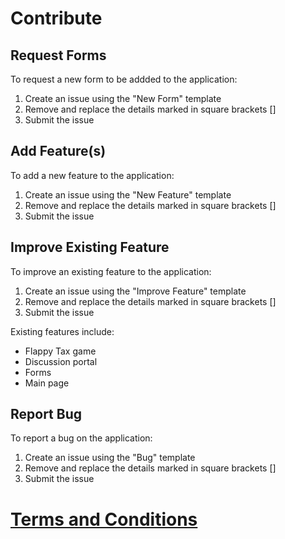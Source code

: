 # Contribute

## Request Forms
To request a new form to be addded to the application:
1. Create an issue using the "New Form" template
2. Remove and replace the details marked in square brackets []
3. Submit the issue

## Add Feature(s)
To add a new feature to the application:
1. Create an issue using the "New Feature" template
2. Remove and replace the details marked in square brackets []
3. Submit the issue

## Improve Existing Feature
To improve an existing feature to the application:
1. Create an issue using the "Improve Feature" template
2. Remove and replace the details marked in square brackets []
3. Submit the issue

Existing features include:
* Flappy Tax game
* Discussion portal
* Forms
* Main page

## Report Bug
To report a bug on the application:
1. Create an issue using the "Bug" template
2. Remove and replace the details marked in square brackets []
3. Submit the issue

# [Terms and Conditions](https://github.com/Bearers-of-Worldly-Spirits/main_app/blob/main/Terms_and_Conditions.md)
